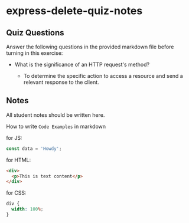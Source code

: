 # express-delete-quiz-notes

## Quiz Questions

Answer the following questions in the provided markdown file before turning in this exercise:

- What is the significance of an HTTP request's method?

  - To determine the specific action to access a resource and send a relevant response to the client.

## Notes

All student notes should be written here.

How to write `Code Examples` in markdown

for JS:

```javascript
const data = 'Howdy';
```

for HTML:

```html
<div>
  <p>This is text content</p>
</div>
```

for CSS:

```css
div {
  width: 100%;
}
```
